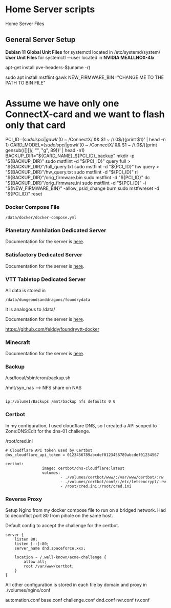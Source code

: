 # Home Server scripts
Home Server Files

## General Server Setup

**Debian 11**
**Global Unit Files** for systemctl located in /etc/systemd/system/
**User Unit Files** for systemctl --user located in
**NVIDIA MEALLNOX-4lx**

apt-get install pve-headers-$(uname -r)

sudo apt install mstflint gawk
NEW_FIRMWARE_BIN="CHANGE ME TO THE PATH TO BIN FILE"
# Assume we have only one ConnectX-card and we want to flash only that card
PCI_ID=$(sudo lspci | gawk '($0 ~ /ConnectX/ && $1 ~ /\.0$/){print $1}' | head -n 1)
CARD_MODEL=$(sudo lspci | gawk '($0 ~ /ConnectX/ && $1 ~ /\.0$/){print gensub(/[\]\[]/, "", "g", $8$9)}' | head -n1)
BACKUP_DIR="${CARD_NAME}_${PCI_ID}_backup"
mkdir -p "${BACKUP_DIR}"
sudo mstflint -d "${PCI_ID}" query full > "${BACKUP_DIR}"/full_query.txt
sudo mstflint -d "${PCI_ID}" hw query > "${BACKUP_DIR}"/hw_query.txt
sudo mstflint -d "${PCI_ID}" ri "${BACKUP_DIR}"/orig_firmware.bin
sudo mstflint -d "${PCI_ID}" dc "${BACKUP_DIR}"/orig_firmware.ini
sudo mstflint -d "${PCI_ID}" -i "${NEW_FIRMWARE_BIN}" -allow_psid_change burn
sudo mstfwreset -d "${PCI_ID}" reset

### Docker Compose File

```
/data/docker/docker-compose.yml
```

### Planetary Annhilation Dedicated Server

Documentation for the server is [here](https://planetaryannihilation.com/guides/hosting-a-local-server/).

### Satisfactory Dedicated Server

Documentation for the server is [here](https://satisfactory.fandom.com/wiki/Dedicated_servers).

### VTT Tabletop Dedicated Server

All data is stored in 

```
/data/dungeondsanddragons/foundrydata
```
It is analogous to /data/

Documentation for the server is [here](https://foundryvtt.com/article/installation/).

https://github.com/felddy/foundryvtt-docker

### Minecraft

Documentation for the server is [here](https://foundryvtt.com/article/installation/).

### Backup

/usr/local/sbin/cron/backup.sh

/mnt/syn_nas --> NFS share on NAS

```

ip:/volume1/Backups /mnt/backup nfs defaults 0 0
```
### Certbot

In my configuration, I used cloudflare DNS, so I created a API scoped to Zone:DNS:Edit for the dns-01 challenge. 

/root/cred.ini

```
# Cloudflare API token used by Certbot
dns_cloudflare_api_token = 0123456789abcdef0123456789abcdef01234567
```

```
certbot:
                image: certbot/dns-cloudflare:latest
                volumes:
                        - ./volumes/certbot/www/:/var/www/certbot/:rw
                        - ./volumes/certbot/conf/:/etc/letsencrypt/:rw
                        - /root/cred.ini:/root/cred.ini
```

### Reverse Proxy

Setup Nginx from my docker compose file to run on a bridged network. Had to deconflict port 80 from pihole on the same host.

Default config to accept the challenge for the certbot.

```
server {
    listen 80;
    listen [::]:80;
    server_name dnd.spaceforce.xxx;
    
    location ~ /.well-known/acme-challenge {
        allow all;
        root /var/www/certbot;
    }
}
```
All other configuration is stored in each file by domain and proxy in ./volumes/nginx/conf

automation.conf  base.conf  challenge.conf  dnd.conf  nvr.conf  tv.conf
